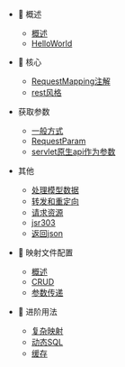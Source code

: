 * 🐶 概述

   * [概述](gaishu)
   * [HelloWorld](helloworld)

* 🦄 核心 

    * [RequestMapping注解](RequestMapping)
    * [rest风格](rest)
* 获取参数
    * [一般方式](yibanfangshi)
    * [RequestParam](RequestParam)
    * [servlet原生api作为参数](servlet)
* 其他
    * [处理模型数据](chulimoxing)
    * [转发和重定向](zhuanfachongdingxiang)
    * [请求资源](qingqiuziyuan)
    * [jsr303](jsr303)
    * [返回json](json)

* 🐹 映射文件配置

    * [概述](gaishu)
    * [CRUD](CRUD)
    * [参数传递](canshuchuandi)

* 🙈 进阶用法

     * [复杂映射](fuzayingshe)
     * [动态SQL](dongtaiSQL)
     * [缓存](huancun)
    

